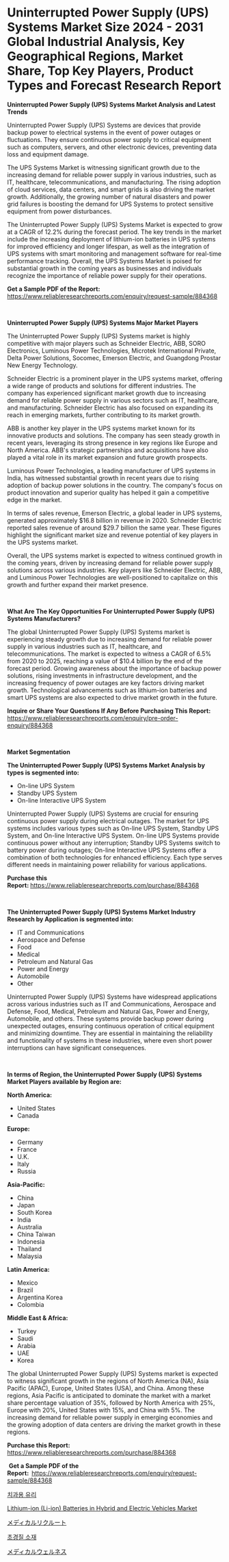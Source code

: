 <p><h1>Uninterrupted Power Supply (UPS) Systems Market Size 2024 - 2031 Global Industrial Analysis, Key Geographical Regions, Market Share, Top Key Players, Product Types and Forecast Research Report</h1></p><p><strong>Uninterrupted Power Supply (UPS) Systems Market Analysis and Latest Trends</strong></p>
<p><p>Uninterrupted Power Supply (UPS) Systems are devices that provide backup power to electrical systems in the event of power outages or fluctuations. They ensure continuous power supply to critical equipment such as computers, servers, and other electronic devices, preventing data loss and equipment damage.</p><p>The UPS Systems Market is witnessing significant growth due to the increasing demand for reliable power supply in various industries, such as IT, healthcare, telecommunications, and manufacturing. The rising adoption of cloud services, data centers, and smart grids is also driving the market growth. Additionally, the growing number of natural disasters and power grid failures is boosting the demand for UPS Systems to protect sensitive equipment from power disturbances.</p><p>The Uninterrupted Power Supply (UPS) Systems Market is expected to grow at a CAGR of 12.2% during the forecast period. The key trends in the market include the increasing deployment of lithium-ion batteries in UPS systems for improved efficiency and longer lifespan, as well as the integration of UPS systems with smart monitoring and management software for real-time performance tracking. Overall, the UPS Systems Market is poised for substantial growth in the coming years as businesses and individuals recognize the importance of reliable power supply for their operations.</p></p>
<p><strong>Get a Sample PDF of the Report:&nbsp;</strong> <a href="https://www.reliableresearchreports.com/enquiry/request-sample/884368">https://www.reliableresearchreports.com/enquiry/request-sample/884368</a></p>
<p>&nbsp;</p>
<p><strong>Uninterrupted Power Supply (UPS) Systems Major Market Players</strong></p>
<p><p>The Uninterrupted Power Supply (UPS) Systems market is highly competitive with major players such as Schneider Electric, ABB, SORO Electronics, Luminous Power Technologies, Microtek International Private, Delta Power Solutions, Socomec, Emerson Electric, and Guangdong Prostar New Energy Technology. </p><p>Schneider Electric is a prominent player in the UPS systems market, offering a wide range of products and solutions for different industries. The company has experienced significant market growth due to increasing demand for reliable power supply in various sectors such as IT, healthcare, and manufacturing. Schneider Electric has also focused on expanding its reach in emerging markets, further contributing to its market growth.</p><p>ABB is another key player in the UPS systems market known for its innovative products and solutions. The company has seen steady growth in recent years, leveraging its strong presence in key regions like Europe and North America. ABB's strategic partnerships and acquisitions have also played a vital role in its market expansion and future growth prospects.</p><p>Luminous Power Technologies, a leading manufacturer of UPS systems in India, has witnessed substantial growth in recent years due to rising adoption of backup power solutions in the country. The company's focus on product innovation and superior quality has helped it gain a competitive edge in the market.</p><p>In terms of sales revenue, Emerson Electric, a global leader in UPS systems, generated approximately $16.8 billion in revenue in 2020. Schneider Electric reported sales revenue of around $29.7 billion the same year. These figures highlight the significant market size and revenue potential of key players in the UPS systems market.</p><p>Overall, the UPS systems market is expected to witness continued growth in the coming years, driven by increasing demand for reliable power supply solutions across various industries. Key players like Schneider Electric, ABB, and Luminous Power Technologies are well-positioned to capitalize on this growth and further expand their market presence.</p></p>
<p>&nbsp;</p>
<p><strong>What Are The Key Opportunities For Uninterrupted Power Supply (UPS) Systems Manufacturers?</strong></p>
<p><p>The global Uninterrupted Power Supply (UPS) Systems market is experiencing steady growth due to increasing demand for reliable power supply in various industries such as IT, healthcare, and telecommunications. The market is expected to witness a CAGR of 6.5% from 2020 to 2025, reaching a value of $10.4 billion by the end of the forecast period. Growing awareness about the importance of backup power solutions, rising investments in infrastructure development, and the increasing frequency of power outages are key factors driving market growth. Technological advancements such as lithium-ion batteries and smart UPS systems are also expected to drive market growth in the future.</p></p>
<p><strong>Inquire or Share Your Questions If Any Before Purchasing This Report:</strong> <a href="https://www.reliableresearchreports.com/enquiry/pre-order-enquiry/884368">https://www.reliableresearchreports.com/enquiry/pre-order-enquiry/884368</a></p>
<p>&nbsp;</p>
<p><strong>Market Segmentation</strong></p>
<p><strong>The Uninterrupted Power Supply (UPS) Systems Market Analysis by types is segmented into:</strong></p>
<p><ul><li>On-line UPS System</li><li>Standby UPS System</li><li>On-line Interactive UPS System</li></ul></p>
<p><p>Uninterrupted Power Supply (UPS) Systems are crucial for ensuring continuous power supply during electrical outages. The market for UPS systems includes various types such as On-line UPS System, Standby UPS System, and On-line Interactive UPS System. On-line UPS Systems provide continuous power without any interruption; Standby UPS Systems switch to battery power during outages; On-line Interactive UPS Systems offer a combination of both technologies for enhanced efficiency. Each type serves different needs in maintaining power reliability for various applications.</p></p>
<p><strong>Purchase this Report:&nbsp;</strong><a href="https://www.reliableresearchreports.com/purchase/884368">https://www.reliableresearchreports.com/purchase/884368</a></p>
<p>&nbsp;</p>
<p><strong>The Uninterrupted Power Supply (UPS) Systems Market Industry Research by Application is segmented into:</strong></p>
<p><ul><li>IT and Communications</li><li>Aerospace and Defense</li><li>Food</li><li>Medical</li><li>Petroleum and Natural Gas</li><li>Power and Energy</li><li>Automobile</li><li>Other</li></ul></p>
<p><p>Uninterrupted Power Supply (UPS) Systems have widespread applications across various industries such as IT and Communications, Aerospace and Defense, Food, Medical, Petroleum and Natural Gas, Power and Energy, Automobile, and others. These systems provide backup power during unexpected outages, ensuring continuous operation of critical equipment and minimizing downtime. They are essential in maintaining the reliability and functionality of systems in these industries, where even short power interruptions can have significant consequences.</p></p>
<p>&nbsp;</p>
<p><strong>In terms of Region, the Uninterrupted Power Supply (UPS) Systems Market Players available by Region are:</strong></p>
<p>
    <p> <strong> North America: </strong>
        <ul>
            <li>United States</li>
            <li>Canada</li>
        </ul>
        </p> 
    <p> <strong> Europe: </strong>
        <ul>
            <li>Germany</li>
            <li>France</li>
            <li>U.K.</li>
            <li>Italy</li>
            <li>Russia</li>
        </ul>
        </p> 
    <p> <strong> Asia-Pacific: </strong>
        <ul>
            <li>China</li>
            <li>Japan</li>
            <li>South Korea</li>
            <li>India</li>
            <li>Australia</li>
            <li>China Taiwan</li>
            <li>Indonesia</li>
            <li>Thailand</li>
            <li>Malaysia</li>
        </ul>
        </p> 
    <p> <strong> Latin America: </strong>
        <ul>
            <li>Mexico</li>
            <li>Brazil</li>
            <li>Argentina Korea</li>
            <li>Colombia</li>
        </ul>
        </p> 
    <p> <strong> Middle East & Africa: </strong>
        <ul>
            <li>Turkey</li>
            <li>Saudi</li>
            <li>Arabia</li>
            <li>UAE</li>
            <li>Korea</li>
        </ul>
    </p>
    </p>
<p><p>The global Uninterrupted Power Supply (UPS) Systems market is expected to witness significant growth in the regions of North America (NA), Asia Pacific (APAC), Europe, United States (USA), and China. Among these regions, Asia Pacific is anticipated to dominate the market with a market share percentage valuation of 35%, followed by North America with 25%, Europe with 20%, United States with 15%, and China with 5%. The increasing demand for reliable power supply in emerging economies and the growing adoption of data centers are driving the market growth in these regions.</p></p>
<p><strong>Purchase this Report: </strong><a href="https://www.reliableresearchreports.com/purchase/884368">https://www.reliableresearchreports.com/purchase/884368</a></p>
<p>&nbsp;<strong>Get a Sample PDF of the Report:&nbsp;&nbsp;</strong><a href="https://www.reliableresearchreports.com/enquiry/request-sample/884368">https://www.reliableresearchreports.com/enquiry/request-sample/884368</a></p>
<p><strong></strong></p>
<p><p><a href="https://medium.com/@arthuralety6767836754/%EC%B9%98%EA%B3%BC-%EC%9C%A0%EB%A6%AC-%EC%8B%9C%EC%9E%A5-%ED%86%B5%EC%B0%B0-%EC%8B%9C%EC%9E%A5-%EB%8F%99%ED%96%A5-%EC%84%B1%EC%9E%A5-2024%EB%85%84%EB%B6%80%ED%84%B0-2031%EB%85%84%EA%B9%8C%EC%A7%80-%EC%98%88%EC%B8%A1%EB%90%9C-%EB%8D%B0%EC%9D%B4%ED%84%B0-e6e3e034d1a0">치과용 유리</a></p><p><a href="https://github.com/fiixsa/Market-Research-Report-List-2/blob/main/lithium-ion-li-ion-batteries-in-hybrid-and-electric-vehicles-market.md">Lithium-ion (Li-ion) Batteries in Hybrid and Electric Vehicles Market</a></p><p><a href="https://github.com/xemfu2379520/Market-Research-Report-List-1/blob/main/136448916604.md">メディカルリクルート</a></p><p><a href="https://github.com/khytkeqagplkzqvh/Market-Research-Report-List-1/blob/main/151002315570.md">초경질 소재</a></p><p><a href="https://github.com/bucuel854722/Market-Research-Report-List-1/blob/main/930947116605.md">メディカルウェルネス</a></p></p>